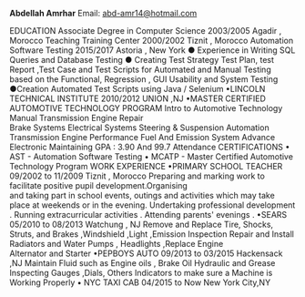 **Abdellah Amrhar**
Email: abd-amr14@hotmail.com
 
EDUCATION 
            Associate Degree  in Computer Science                        2003/2005                       Agadir , Morocco
            Teaching Training Center                                               2000/2002                       Tiznit , Morocco
            Automation Software Testing                                       2015/2017                        Astoria , New York
                                      ● Experience in Writing SQL Queries and Database Testing
                                  ● Creating Test Strategy  Test Plan, test Report ,Test Case and Test Scripts for 
                                         Automated and  Manual Testing based on the Functional, Regression , GUI 
                                         Usability and System Testing
                                    ●Creation Automated Test Scripts using Java / Selenium
•LINCOLN TECHNICAL INSTITUTE       2010/2012        UNION ,NJ 
•MASTER CERTIFIED AUTOMOTIVE TECHNOLOGY PROGRAM
                                  Intro to Automotive Technology                Manual Transmission Engine Repair                                                                
                                  Brake Systems Electrical Systems              Steering & Suspension Automation 
                                  Transmission                                                  Engine Performance 
                                  Fuel And Emission System Advance Electronic 
                                  Maintaining GPA : 3.90 And 99.7 Attendance
CERTIFICATIONS
	•	AST - Automation Software Testing 
	•	MCATP  - Master Certified Automotive Technology Program
WORK EXPERIENCE
	•PRIMARY SCHOOL TEACHER          09/2002 to 11/2009       Tiznit , Morocco
                                        Preparing and marking work to facilitate positive pupil development.Organising                 
                                            and taking part in school events, outings and activities which may take place at 
weekends or in the evening. Undertaking professional development . Running extracurricular activities . Attending parents' evenings .
	•SEARS                              05/2010 to  08/2013                               Watchung , NJ
Remove and Replace Tire, Shocks, Struts, and Brakes ,Windshield ,Light ,Emission Inspection
    Repair and Install Radiators and Water Pumps  , Headlights ,Replace Engine   
    Alternator  and Starter 
                                •PEPBOYS AUTO              09/2013  to 03/2015                              Hackensack ,NJ
                                               Maintain Fluid such as Engine oils , Brake Oil Hydraulic  and Grease
                                               Inspecting Gauges ,Dials, Others Indicators to make sure a Machine is 
                                               Working Properly
                             • NYC TAXI CAB              04/2015  to  Now                                       New York City,NY
